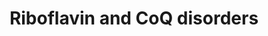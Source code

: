 ---
annotations:
- id: DOID:0080785
  parent: genetic disease
  type: Disease Ontology
  value: Brown-Vialetto-Van Laere syndrome 1
- id: DOID:0070242
  parent: genetic disease
  type: Disease Ontology
  value: primary coenzyme Q10 deficiency 5
- id: DOID:0070241
  parent: genetic disease
  type: Disease Ontology
  value: primary coenzyme Q10 deficiency 4
- id: DOID:0080632
  parent: genetic disease
  type: Disease Ontology
  value: Fazio-Londe disease
- id: DOID:0050730
  parent: genetic disease
  type: Disease Ontology
  value: coenzyme Q10 deficiency disease
- id: DOID:0070243
  parent: genetic disease
  type: Disease Ontology
  value: primary coenzyme Q10 deficiency 6
- id: DOID:0050694
  type: Disease Ontology
  value: Brown-Vialetto-Van Laere syndrome
- id: PW:0000137
  parent: classic metabolic pathway
  type: Pathway Ontology
  value: riboflavin metabolic pathway
- id: DOID:0070240
  parent: genetic disease
  type: Disease Ontology
  value: primary coenzyme Q10 deficiency 3
- id: DOID:0070239
  parent: genetic disease
  type: Disease Ontology
  value: primary coenzyme Q10 deficiency 2
- id: DOID:0070238
  parent: genetic disease
  type: Disease Ontology
  value: primary coenzyme Q10 deficiency 1
- id: DOID:8454
  parent: disease of metabolism
  type: Disease Ontology
  value: riboflavin deficiency
- id: DOID:0080786
  parent: genetic disease
  type: Disease Ontology
  value: Brown-Vialetto-Van Laere syndrome 2
- id: PW:0000142
  parent: classic metabolic pathway
  type: Pathway Ontology
  value: ubiquinone biosynthetic pathway
authors:
- DeSl
- Egonw
- Finterly
- Fehrhart
- Eweitz
citedin: ''
communities:
- IEM
- RareDiseases
description: Riboflavin (aka Vitamin B2) is used as molecular precursor for the formation
  of FAD and FMN, which are both essential cofactors in beta-oxidation, branched-chain-amino-acid
  catabolism and the mitochondrial electron transport of the TCA cycle.  Coenzyme
  Q10 (aka ubiquinone or CoQ10) functions as a electron carrier, antioxidant and influences
  pyrimidine metabolism directly.  This pathway was inspired by Chapter 16 (ed. 4)
  from the book of Blau (ISBN 3642403360 (978-3642403361)).
last-edited: 2024-02-11
ndex: c8f811e4-8b74-11eb-9e72-0ac135e8bacf
organisms:
- Homo sapiens
redirect_from:
- /index.php/Pathway:WP5037
- /instance/WP5037
- /instance/WP5037_r128507
revision: r128507
schema-jsonld:
- '@context': https://schema.org/
  '@id': https://wikipathways.github.io/pathways/WP5037.html
  '@type': Dataset
  creator:
    '@type': Organization
    name: WikiPathways
  description: Riboflavin (aka Vitamin B2) is used as molecular precursor for the
    formation of FAD and FMN, which are both essential cofactors in beta-oxidation,
    branched-chain-amino-acid catabolism and the mitochondrial electron transport
    of the TCA cycle.  Coenzyme Q10 (aka ubiquinone or CoQ10) functions as a electron
    carrier, antioxidant and influences pyrimidine metabolism directly.  This pathway
    was inspired by Chapter 16 (ed. 4) from the book of Blau (ISBN 3642403360 (978-3642403361)).
  keywords:
  - 6 IPP
  - 6 PP
  - 7 IPP
  - 7 PP
  - AMP
  - APTX
  - CABC1
  - CETF
  - COQ2
  - 'COQ6 '
  - 'COQ7 '
  - 'COQ9 '
  - CoQ10
  - DHB
  - DHDB
  - DMPhOH
  - DMQ10H2
  - DeMQ10H2
  - ETFA
  - ETFB
  - ETFDH
  - FAD
  - 'FAD '
  - FAD synthetase
  - FADH2
  - FMN
  - Farnesyl-PP
  - 'Fe2+ '
  - MDMQ10H2
  - MHDB
  - PDSS1
  - PDSS2
  - PHB
  - PPi
  - Q10H2
  - RIB
  - Riboflavin kinase
  - SLC52A1
  - SLC52A2
  - SLC52A3
  - Trans-nonaprenyl-PP
  - a ubiquinol
  - a ubiquinone
  - all-E-10PrP2
  - trans-decaprenyl-PP
  license: CC0
  name: Riboflavin and CoQ disorders
seo: CreativeWork
title: Riboflavin and CoQ disorders
wpid: WP5037
---